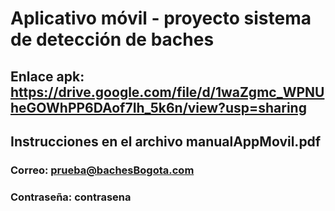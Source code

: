 # Aplicativo móvil - proyecto sistema de detección de baches
## Enlace apk: https://drive.google.com/file/d/1waZgmc_WPNUheGOWhPP6DAof7Ih_5k6n/view?usp=sharing
## Instrucciones en el archivo manualAppMovil.pdf
### Correo: prueba@bachesBogota.com
### Contraseña: contrasena
